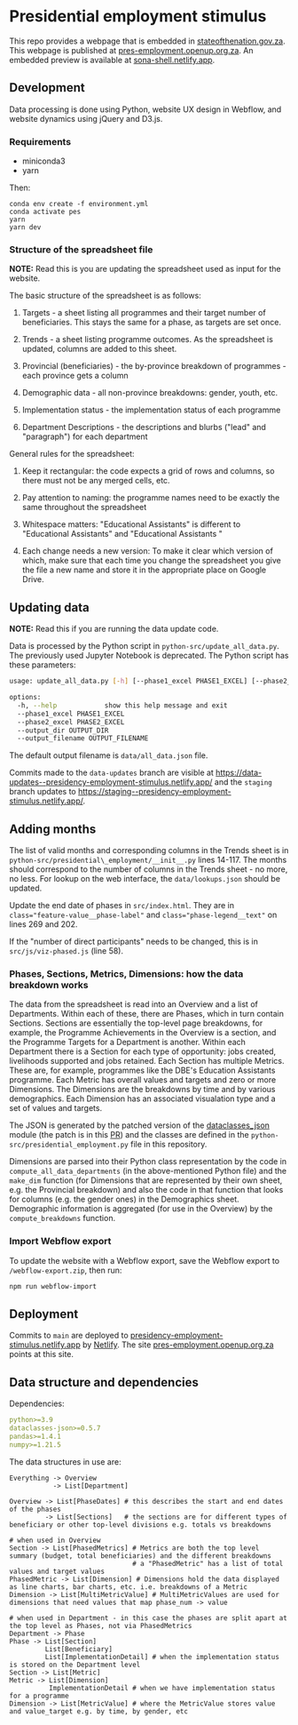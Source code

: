 # Presidential employment stimulus

This repo provides a webpage that is embedded in [stateofthenation.gov.za](https://www.stateofthenation.gov.za/). This webpage is published at [pres-employment.openup.org.za](https://pres-employment.openup.org.za). An embedded preview is available at [sona-shell.netlify.app](https://sona-shell.netlify.app).

## Development

Data processing is done using Python, website UX design in Webflow, and website dynamics using jQuery and D3.js.

### Requirements

- miniconda3
- yarn

Then:
```
conda env create -f environment.yml
conda activate pes
yarn
yarn dev
```

### Structure of the spreadsheet file

**NOTE:** Read this is you are updating the spreadsheet used as input for the website.

The basic structure of the spreadsheet is as follows:

1. Targets - a sheet listing all programmes and their target number of beneficiaries.
   This stays the same for a phase, as targets are set once.

2. Trends - a sheet listing programme outcomes. As the spreadsheet is updated, columns are added to this sheet.

3. Provincial (beneficiaries) - the by-province breakdown of programmes - each province gets a column

4. Demographic data - all non-province breakdowns: gender, youth, etc.

5. Implementation status - the implementation status of each programme

6. Department Descriptions - the descriptions and blurbs ("lead" and "paragraph") for each department

General rules for the spreadsheet:

1. Keep it rectangular: the code expects a grid of rows and columns, so there must not be any merged cells, etc.

2. Pay attention to naming: the programme names need to be exactly the same throughout the spreadsheet

3. Whitespace matters: "Educational Assistants" is different to "Educational  Assistants" and "Educational Assistants "

4. Each change needs a new version: To make it clear which version of which, make sure that each time you change the spreadsheet you give the file a new name and store it in the appropriate place on Google Drive.

## Updating data

**NOTE:** Read this if you are running the data update code.

Data is processed by the Python script in `python-src/update_all_data.py`. The previously used Jupyter Notebook is deprecated. The Python script has these
parameters:

```bash
usage: update_all_data.py [-h] [--phase1_excel PHASE1_EXCEL] [--phase2_excel PHASE2_EXCEL] [--output_dir OUTPUT_DIR] [--output_filename OUTPUT_FILENAME]

options:
  -h, --help            show this help message and exit
  --phase1_excel PHASE1_EXCEL
  --phase2_excel PHASE2_EXCEL
  --output_dir OUTPUT_DIR
  --output_filename OUTPUT_FILENAME
```

The default output filename is `data/all_data.json` file. 

Commits made to the `data-updates` branch are visible at <https://data-updates--presidency-employment-stimulus.netlify.app/> and the `staging` branch updates to <https://staging--presidency-employment-stimulus.netlify.app/>.

## Adding months

The list of valid months and corresponding columns in the Trends sheet is in `python-src/presidential\_employment/__init__.py` lines 14-117.
The months should correspond to the number of columns in the Trends sheet - no more, no less. For lookup on the web interface,
the `data/lookups.json` should be updated.

Update the end date of phases in `src/index.html`. They are in `class="feature-value__phase-label"` and `class="phase-legend__text"` on lines 269 and 202.

If the "number of direct participants" needs to be changed, this is in `src/js/viz-phased.js` (line 58).

### Phases, Sections, Metrics, Dimensions: how the data breakdown works

The data from the spreadsheet is read into an Overview and a list of Departments. Within each of these, there are
Phases, which in turn contain Sections. Sections are essentially the top-level page breakdowns, for example,
the Programme Achievements in the Overview is a section, and the Programme Targets for a Department is another.
Within each Department there is a Section for each type of opportunity: jobs created, livelihoods supported and jobs
retained. Each Section has multiple Metrics. These are, for example, programmes like the DBE's Education Assistants
programme. Each Metric has overall values and targets and zero or more Dimensions. The Dimensions are the breakdowns
by time and by various demographics. Each Dimension has an associated visualation type and a set of values and targets.

The JSON is generated by the patched version of the [dataclasses\_json](https://pypi.org/project/dataclasses-json/) module
(the patch is in this [PR](https://github.com/lidatong/dataclasses-json/pull/352)) and the classes are defined in the `python-src/presidential_employment.py` file in this repository.

Dimensions are parsed into their Python class representation by the code in `compute_all_data_departments` (in the above-mentioned
Python file) and the `make_dim` function (for Dimensions that are represented by their own sheet, e.g. the Provincial breakdown)
and also the code in that function that looks for columns (e.g. the gender ones) in the Demographics sheet. Demographic information
is aggregated (for use in the Overview) by the `compute_breakdowns` function.

### Import Webflow export

To update the website with a Webflow export, save the Webflow export to `/webflow-export.zip`, then run:

```bash
npm run webflow-import
```

## Deployment

Commits to `main` are deployed to [presidency-employment-stimulus.netlify.app](https://presidency-employment-stimulus.netlify.app) by [Netlify](https://app.netlify.com/sites/presidency-employment-stimulus). The site [pres-employment.openup.org.za](http://pres-employment.openup.org.za) points at this site.

## Data structure and dependencies

Dependencies:

```yaml
python>=3.9
dataclasses-json>=0.5.7
pandas>=1.4.1
numpy>=1.21.5
```

The data structures in use are:

```pseudocode
Everything -> Overview
           -> List[Department]
           
Overview -> List[PhaseDates] # this describes the start and end dates of the phases
         -> List[Sections]   # the sections are for different types of beneficiary or other top-level divisions e.g. totals vs breakdowns

# when used in Overview
Section -> List[PhasedMetrics] # Metrics are both the top level summary (budget, total beneficiaries) and the different breakdowns
                               # a "PhasedMetric" has a list of total values and target values
PhasedMetric -> List[Dimension] # Dimensions hold the data displayed as line charts, bar charts, etc. i.e. breakdowns of a Metric
Dimension -> List[MultiMetricValue] # MultiMetricValues are used for dimensions that need values that map phase_num -> value

# when used in Department - in this case the phases are split apart at the top level as Phases, not via PhasedMetrics
Department -> Phase
Phase -> List[Section]
         List[Beneficiary]
         List[ImplementationDetail] # when the implementation status is stored on the Department level
Section -> List[Metric]
Metric -> List[Dimension]
          ImplementationDetail # when we have implementation status for a programme
Dimension -> List[MetricValue] # where the MetricValue stores value and value_target e.g. by time, by gender, etc

```
